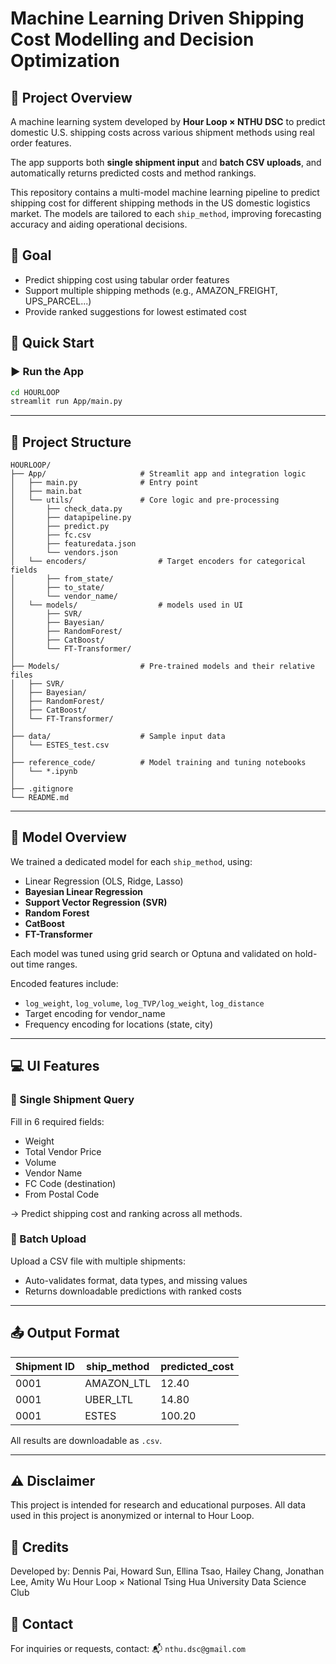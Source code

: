 # Machine Learning Driven Shipping Cost Modelling and Decision Optimization

## 🚚 Project Overview
A machine learning system developed by **Hour Loop × NTHU DSC** to predict domestic U.S. shipping costs across various shipment methods using real order features.

The app supports both **single shipment input** and **batch CSV uploads**, and automatically returns predicted costs and method rankings.

This repository contains a multi-model machine learning pipeline to predict shipping cost for different shipping methods in the US domestic logistics market. The models are tailored to each `ship_method`, improving forecasting accuracy and aiding operational decisions.

## 🎯 Goal
- Predict shipping cost using tabular order features
- Support multiple shipping methods (e.g., AMAZON_FREIGHT, UPS_PARCEL...)
- Provide ranked suggestions for lowest estimated cost


## 🚀 Quick Start

### ▶️ Run the App

```bash
cd HOURLOOP
streamlit run App/main.py
````

---

## 📂 Project Structure

```
HOURLOOP/
├── App/                     # Streamlit app and integration logic
│   ├── main.py              # Entry point
│   ├── main.bat
│   └── utils/               # Core logic and pre-processing
│       ├── check_data.py
│       ├── datapipeline.py
│       ├── predict.py
│       ├── fc.csv
│       ├── featuredata.json
│       └── vendors.json
│   └── encoders/                # Target encoders for categorical fields
│       ├── from_state/
│       ├── to_state/
│       └── vendor_name/
│   └── models/                  # models used in UI 
│       ├── SVR/
│       ├── Bayesian/
│       ├── RandomForest/
│       ├── CatBoost/
│       └── FT-Transformer/
│
├── Models/                  # Pre-trained models and their relative files
│   ├── SVR/
│   ├── Bayesian/
│   ├── RandomForest/
│   ├── CatBoost/
│   └── FT-Transformer/
│
├── data/                    # Sample input data
│   └── ESTES_test.csv
│
├── reference_code/          # Model training and tuning notebooks
│   └── *.ipynb
│
├── .gitignore
└── README.md
```

---

## 🧠 Model Overview

We trained a dedicated model for each `ship_method`, using:

* Linear Regression (OLS, Ridge, Lasso)
* **Bayesian Linear Regression**
* **Support Vector Regression (SVR)**
* **Random Forest**
* **CatBoost**
* **FT-Transformer**

Each model was tuned using grid search or Optuna and validated on hold-out time ranges.

Encoded features include:

* `log_weight`, `log_volume`, `log_TVP/log_weight`, `log_distance`
* Target encoding for vendor\_name
* Frequency encoding for locations (state, city)

---

## 💻 UI Features

### 🔹 Single Shipment Query

Fill in 6 required fields:

* Weight
* Total Vendor Price
* Volume
* Vendor Name
* FC Code (destination)
* From Postal Code

→ Predict shipping cost and ranking across all methods.

### 🔸 Batch Upload

Upload a CSV file with multiple shipments:

* Auto-validates format, data types, and missing values
* Returns downloadable predictions with ranked costs

---

## 📤 Output Format

| Shipment ID | ship\_method | predicted\_cost |
| ----------- | ------------ | --------------- |
| 0001        | AMAZON\_LTL  | 12.40           |
| 0001        | UBER\_LTL    | 14.80           |
| 0001        | ESTES        | 100.20          |

All results are downloadable as `.csv`.


---

## ⚠️ Disclaimer

This project is intended for research and educational purposes.
All data used in this project is anonymized or internal to Hour Loop.


## 🤝 Credits

Developed by:
Dennis Pai, Howard Sun, Ellina Tsao, Hailey Chang, Jonathan Lee, Amity Wu
Hour Loop × National Tsing Hua University Data Science Club


## 📩 Contact

For inquiries or requests, contact:
📬 `nthu.dsc@gmail.com`
